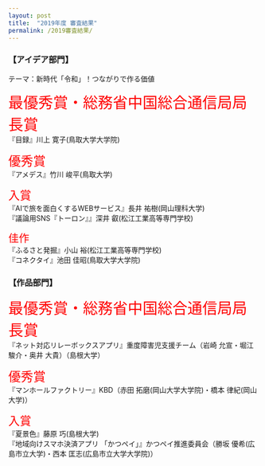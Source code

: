 ```yaml
---
layout: post
title:  "2019年度 審査結果"
permalink: /2019審査結果/
---
```


### **【アイデア部門】**
テーマ：新時代「令和」！つながりで作る価値

<span style="color:red; font-size: 30px;">最優秀賞・総務省中国総合通信局局長賞</span> <br>
『目録』川上 寛子(鳥取大学大学院)

<span style="color:red; font-size: 25px;">優秀賞</span> <br>
『アメデス』竹川 峻平(鳥取大学)

<span style="color:red; font-size: 23px;">入賞</span> <br>
『AIで旅を面白くするWEBサービス』長井 祐樹(岡山理科大学) <br>
『議論用SNS『トーロン』』深井 叡(松江工業高等専門学校)

<span style="color:red; font-size: 21px;">佳作</span> <br>
『ふるさと発掘』小山 裕(松江工業高等専門学校) <br>
『コネクタイ』池田 佳昭(鳥取大学大学院)

<div class="space"> </div>

### **【作品部門】**
<span style="color:red; font-size: 30px;">最優秀賞・総務省中国総合通信局局長賞</span> <br>
『ネット対応リレーボックスアプリ』重度障害児支援チーム（岩崎 允宣・堀江 駿介・奥井 大貴）（島根大学）

<span style="color:red; font-size: 25px;">優秀賞</span> <br>
『マンホールファクトリー』KBD（赤田 拓磨(岡山大学大学院)・橋本 律紀(岡山大学)）

<span style="color:red; font-size: 23px;">入賞</span> <br>
『夏景色』藤原 巧(島根大学) <br>
『地域向けスマホ決済アプリ 「かつペイ」』かつペイ推進委員会（勝坂 優希(広島市立大学)・西本 匡志(広島市立大学大学院)） <br>

<div class="space"> </div>
